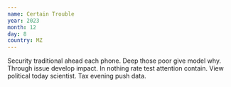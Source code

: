 ```yaml
---
name: Certain Trouble
year: 2023
month: 12
day: 8
country: MZ
---
```

Security traditional ahead each phone. Deep those poor give model why. Through issue develop impact. In nothing rate test attention contain. View political today scientist. Tax evening push data.